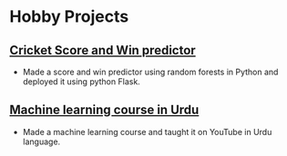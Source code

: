 # Hobby Projects
## [Cricket Score and Win predictor](https://github.com/AmmarMalik93/Score_Win_Predictor)
- Made a score and win predictor using random forests in Python and deployed it using python Flask.

## [Machine learning course in Urdu](https://github.com/AmmarMalik93/MachineLearningSabKayLiey)
- Made a machine learning course and taught it on YouTube in Urdu language.
